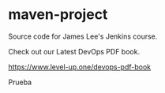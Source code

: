 # maven-project
Source code for James Lee's Jenkins course.

Check out our Latest DevOps PDF book.

https://www.level-up.one/devops-pdf-book

Prueba
